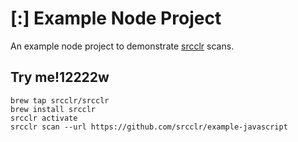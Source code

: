 # [:] Example Node Project

An example node project to demonstrate [srcclr](https://www.srcclr.com) scans.

## Try me!12222w

```
brew tap srcclr/srcclr
brew install srcclr
srcclr activate
srcclr scan --url https://github.com/srcclr/example-javascript
```
